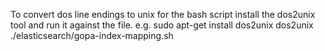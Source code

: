 To convert dos line endings to unix for the bash script install the dos2unix tool and run it against the file.
e.g. 
sudo apt-get install dos2unix
dos2unix ./elasticsearch/gopa-index-mapping.sh